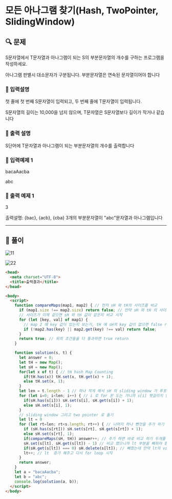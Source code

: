 # 모든 아나그램 찾기(Hash, TwoPointer, SlidingWindow)

##  🔍 문제 
S문자열에서  T문자열과  아나그램이  되는  S의  부분문자열의  개수를  구하는  프로그램을  작성하세요.   

아나그램 판별시 대소문자가 구분됩니다. 부분문자열은 연속된 문자열이어야 합니다


### 🔹 입력설명
첫 줄에 첫 번째 S문자열이 입력되고, 두 번째 줄에 T문자열이 입력됩니다.   

S문자열의 길이는 10,000을 넘지 않으며, T문자열은 S문자열보다 길이가 작거나 같습니다


### 🔹 출력 설명
S단어에 T문자열과 아나그램이 되는 부분문자열의 개수를 출력합니다

### 🔹 입력예제 1
bacaAacba  

abc

### 🔹 출력 예제 1
3

출력설명:  {bac},  {acb},  {cba}  3개의  부분문자열이  "abc"문자열과  아나그램입니다

----

##  📌 풀이


![11](https://user-images.githubusercontent.com/28912774/117747361-028bb880-b249-11eb-89c1-8fccf1e1c619.jpg)


![22](https://user-images.githubusercontent.com/28912774/117747368-061f3f80-b249-11eb-8dd3-497f4d917183.jpg)


```html
<head>
  <meta charset="UTF-8">
  <title>출력결과</title>
</head>

<body>
  <script>
    function compareMaps(map1, map2) { // 먼저 sH 와 tH의 사이즈를 비교
      if (map1.size !== map2.size) return false; // 만약 sH 와 tH 의 사이즈가 다를 경우에 는 바로 false return
      // 사이즈가 이제 같으면 sH 와 tH 값이 같은지 비교 시작
      for (let [key, val] of map1) {
        // map 2 에 key 값이 있는지 보는거, tH 에 sH의 key 값이 없으면 false return 또는 key 는 있는 데 value 값이 서로 다르면 또 false 해줘야 함 tH 의 value 값과 sH 의 value 값이 서로 같지 않을 때, return false;
        if (!map2.has(key) || map2.get(key) !== val) return false;  
      }
      return true; // 위의 조건들을 다 통과하면 true return 
    }

    function solution(s, t) {
      let answer = 0;
      let tH = new Map();
      let sH = new Map();
      for(let x of t) { // tH hash Map Counting
        if(tH.has(x)) tH.set(x, tH.get(x) + 1);
        else tH.set(x, 1);
      }
      let len = t.length - 1 // 하나 적게 해서 sH 의 sliding window 가 투포인터 설정 전에 하나 빼고 먼저 탐색 할수 있게 범위 설정
      for (let i=0; i<len; i++) { // i 로 for 문 도는 거니까 s[i] 헷갈리지 않게 잘 넣기
        if(sH.has(s[i])) sH.set(s[i], sH.get(s[i]) + 1);
        else sH.set(s[i], 1);
      }
      // sliding window 그리고 two pointer 로 돌기
      let lt = 0
      for (let rt=len; rt<s.length; rt++) { // 나머지 하나 뺀것을 추가 하기
        if (sH.has(s[rt])) sH.set(s[rt], sH.get(s[rt]) + 1);
        else sH.set(s[rt], 1); 
        if(compareMaps(sH, tH)) answer++; // 추가 하면 바로 비교 하기 두개를 비교했는데 같으면 answer cnt ++
        sH.set(s[lt], sH.get(s[lt]) - 1) // 비교 했으니까 lt 부분을 빼줘야 함
        if(sH.get(s[lt]) === 0) sH.delete(s[lt]); // 빼줬는데 만약 lt의 value 값이 0 이면 delete 해줘야 함
        lt++; // lt  증가 해주고 다시 for loop 시작 
      }
      return answer;
    }
    let a = "bacaAacba";
    let b = "abc";
    console.log(solution(a, b));
  </script>
</body>
```
